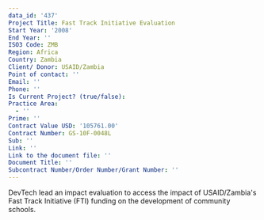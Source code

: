 ```yaml
---
data_id: '437'
Project Title: Fast Track Initiative Evaluation
Start Year: '2008'
End Year: ''
ISO3 Code: ZMB
Region: Africa
Country: Zambia
Client/ Donor: USAID/Zambia
Point of contact: ''
Email: ''
Phone: ''
Is Current Project? (true/false): 
Practice Area:
  - ''
Prime: ''
Contract Value USD: '105761.00'
Contract Number: GS-10F-0048L
Sub: ''
Link: ''
Link to the document file: ''
Document Title: ''
Subcontract Number/Order Number/Grant Number: ''
---
```


DevTech lead an impact evaluation to access the impact of USAID/Zambia's Fast Track Initiative (FTI) funding on the development of community schools.